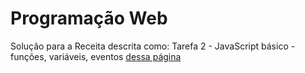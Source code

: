 
# Programação Web

Solução para a Receita descrita como: Tarefa 2 - JavaScript básico - funções, variáveis, eventos
[dessa página](https://sites.google.com/view/fabricio10/p%C3%A1gina-inicial/cursos/pweb/receita-html-js1)
